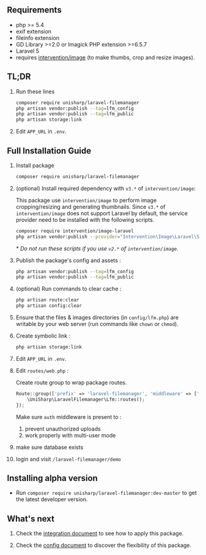 ## Requirements
 * php >= 5.4
 * exif extension
 * fileinfo extension
 * GD Library >=2.0 or Imagick PHP extension >=6.5.7
 * Laravel 5
 * requires [intervention/image](https://github.com/Intervention/image) (to make thumbs, crop and resize images).

## TL;DR
1. Run these lines

    ```bash
    composer require unisharp/laravel-filemanager
    php artisan vendor:publish --tag=lfm_config
    php artisan vendor:publish --tag=lfm_public
    php artisan storage:link
    ```

1. Edit `APP_URL` in `.env`.

## Full Installation Guide
1. Install package

    ```bash
    composer require unisharp/laravel-filemanager
    ```

1. (optional) Install required dependency with `v3.*` of `intervention/image`:

    This package use `intervention/image` to perform image cropping/resizing and generating thumbnails. Since `v3.*` of `intervention/image` does not support Laravel by default, the service provider need to be installed with the following scripts.

    ```bash
    composer require intervention/image-laravel
    php artisan vendor:publish --provider="Intervention\Image\Laravel\ServiceProvider"
    ```

    \* *Do not run these scripts if you use `v2.*` of `intervention/image`.*

1. Publish the package's config and assets :

    ```bash
    php artisan vendor:publish --tag=lfm_config
    php artisan vendor:publish --tag=lfm_public
    ```

1. (optional) Run commands to clear cache :

    ```bash
    php artisan route:clear
    php artisan config:clear
    ```

1. Ensure that the files & images directories (in `config/lfm.php`) are writable by your web server (run commands like `chown` or `chmod`).

1. Create symbolic link :

    ```bash
    php artisan storage:link
    ```

1. Edit `APP_URL` in `.env`.

1. Edit `routes/web.php` :

    Create route group to wrap package routes.

    ```php
    Route::group(['prefix' => 'laravel-filemanager', 'middleware' => ['web', 'auth']], function () {
        \UniSharp\LaravelFilemanager\Lfm::routes();
    });
    ```

    Make sure `auth` middleware is present to :

    1. prevent unauthorized uploads
    1. work properly with multi-user mode

1. make sure database exists

1. login and visit `/laravel-filemanager/demo`

## Installing alpha version
 * Run `composer require unisharp/laravel-filemanager:dev-master` to get the latest developer version.

## What's next

1. Check the [integration document](http://unisharp.github.io/laravel-filemanager/integration) to see how to apply this package.

1. Check the [config document](http://unisharp.github.io/laravel-filemanager/config) to discover the flexibility of this package.
